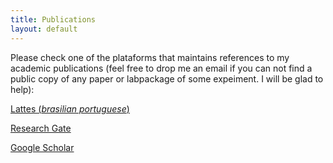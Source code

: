 ```yaml
---
title: Publications
layout: default
---
```


Please check one of the plataforms that maintains references to my academic publications (feel free to drop me an email if you can not find a public copy of any paper or labpackage of some expeiment. I will be glad to help):

[Lattes \(*brasilian portuguese*\)](http://lattes.cnpq.br/3305610198303147)

[Research Gate](https://www.researchgate.net/profile/Stevao-Andrade-2)

[Google Scholar](https://scholar.google.com/citations?user=8pvtUwkAAAAJ)
